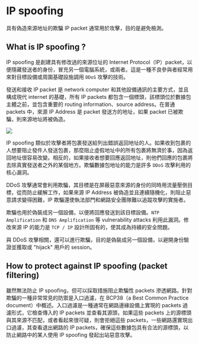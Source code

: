 # IP spoofing 
具有偽造來源地址的欺騙 IP packet 通常用於攻擊，目的是避免檢測。

## What is IP spoofing ?
IP spoofing 是創建具有修改過的來源位址的 Internet Protocol（IP）packet，以便隱藏發送者的身份，冒充另一個電腦系統，或兩者。這是一種不良參與者經常用來對目標設備或周圍基礎設施調用 `DDoS` 攻擊的技術。

發送和接收 IP packet 是 network computer 和其他設備通訊的主要方式，並且構成現代 internet 的基礎，所有 IP packets 都包含一個標頭，該標頭位於數據包主體之前，並包含重要的 routing information​​、source address。在普通 packets 中，來源 IP Address 是 packet 發送方的地址，如果 packet 已被欺騙，則來源地址將被偽造。

![](https://www.cloudflare.com/img/learning/ddos/glossary/ip-spoofing/ip-spoofing.png)

IP spoofing 類似於攻擊者將包裹發送給列出錯誤返回地址的人。如果收到包裹的人想要阻止發件人發送包裹，那麼阻止虛假地址中的所有包裹將無濟於事，因為返回地址很容易改變。相反的，如果接收者想要回應返回地址，則他們回應的包裹將去除真實發送者之外的某個地方。欺騙數據包地址的能力是許多 `DDoS` 攻擊利用的核心漏洞。

DDoS 攻擊通常會利用欺騙，其目標是在屏蔽惡意來源的身份的同時用流量壓倒目標，從而防止緩解工作，如果來源 IP Address 被偽造並且連續隨機化，則阻止惡意請求變得困難，IP 欺騙還使執法部門和網路安全團隊難以追蹤攻擊的實施者。

欺騙也用於偽裝成另一個設備，以便將回應發送到該目標設備。`NTP Amplification` 和 `DNS Amplification` 等 vulnerability attacks 利用此漏洞。修改來源 IP 的能力是 `TCP / IP` 設計所固有的，使其成為持續的安全問題。

與 DDoS 攻擊相關，還可以進行欺騙，目的是偽裝成另一個設備，以避開身份驗證並獲取或 "hijack" 用戶的 session。

## How to protect against IP spoofing (packet filtering)
雖然無法防止 IP spoofing，但可以採取措施阻止欺騙性 packets 滲透網路。針對欺騙的一種非常常見的防禦是入口過濾，在 BCP38（a Best Common Practice document）中概述。入口過濾是一種通常在網路邊緣設備上實現的 packets 過濾形式，它檢查傳入的 IP packets 並查看其源頭，如果這些 packets 上的源標頭與其來源不匹配，或者看起來很可疑，則會拒絕這些 packets，一些網路還實現出口過濾，其查看退出網路的 IP packets，確保這些數據包具有合法的源標頭，以防止網路中的某人使用 IP spoofing 發起出站惡意攻擊。